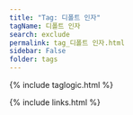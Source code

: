 ```yaml
---
title: "Tag: 디폴트 인자"
tagName: 디폴트 인자
search: exclude
permalink: tag_디폴트 인자.html
sidebar: False
folder: tags
---
```

{% include taglogic.html %}

{% include links.html %}
